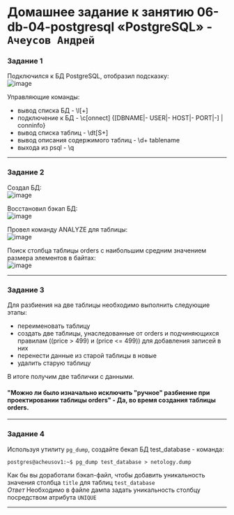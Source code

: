 # Домашнее задание к занятию 06-db-04-postgresql «PostgreSQL» - `Ачеусов Андрей`

### Задание 1
Подключился к БД PostgreSQL, отобразил подсказку:  
![image](https://github.com/AndrewAche/HW_ALL/assets/121398221/b604854e-6f28-4001-af67-fd64a2271c5a)  
  
Управляющие команды:  
* вывод списка БД - \l[+]  
* подключение к БД - \c[onnect] {[DBNAME|- USER|- HOST|- PORT|-] | conninfo}  
* вывод списка таблиц - \dt[S+]  
* вывод описания содержимого таблиц - \d+ tablename  
* выхода из psql - \q  

---


### Задание 2

Создал БД:  
![image](https://github.com/AndrewAche/HW_ALL/assets/121398221/492d5c8d-520f-4d7b-93a9-24b1a2fc2026)  
  
Восстановил бэкап БД:  
![image](https://github.com/AndrewAche/HW_ALL/assets/121398221/ede147a1-fd5b-41c0-bd23-3a966aebe2d1)   
  
Провел команду ANALYZE для таблицы:  
![image](https://github.com/AndrewAche/HW_ALL/assets/121398221/67ca5108-f9bf-44c7-97f7-4d16630a14ed)  
  
Поиск столбца таблицы orders с наибольшим средним значением размера элементов в байтах:  
![image](https://github.com/AndrewAche/HW_ALL/assets/121398221/55ce4f22-aaf7-4747-bee8-9b3ddbfb71ed)  


---


### Задание 3

Для разбиения на две таблицы необходимо выполнить следующие этапы:  
  
* переименовать таблицу  
* создать две таблицы, унаследованные от orders и подчиняющихся правилам ((price > 499) и (price <= 499)) для добавления записей в них   
* перенести данные из старой таблицы в новые  
* удалить старую таблицу  
  
В итоге получим две таблички с данными.  
  
  
#### "Можно ли было изначально исключить "ручное" разбиение при проектировании таблицы orders" - Да, во время создания таблицы orders.

---


### Задание 4

Используя утилиту `pg_dump`, создайте бекап БД test_database - команда:  
```
postgres@acheusov1:~$ pg_dump test_database > netology.dump
```
Как бы вы доработали бэкап-файл, чтобы добавить уникальность значения столбца `title` для таблиц `test_database`   
*Ответ*
Необходимо в файле дампа задать уникальность столбцу посредством атрибута `UNIQUE`



---
